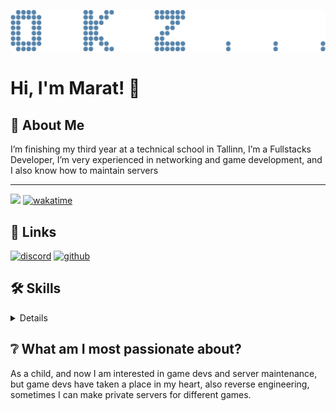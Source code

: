 ![](https://github.com/okz-spec/okz/blob/main/okztitle.png?raw=true)

# Hi, I'm Marat! 👋  
                
## 🚀 About Me  
I’m finishing my third year at a technical school in Tallinn, I’m a Fullstacks Developer, I’m very experienced in networking and game development, and I also know how to maintain servers

---
![](https://komarev.com/ghpvc/?username=okz-spec)
[![wakatime](https://wakatime.com/badge/user/ae191a44-f921-47d4-8583-31afa14fc636.svg)](https://wakatime.com/@ae191a44-f921-47d4-8583-31afa14fc636)

## 🔗 Links  
[![discord](https://img.shields.io/badge/discord-000?style=for-the-badge&logo=discord&logoColor=white)](https://discord.com/users/746655806606540910)
[![github](https://img.shields.io/badge/github-000?style=for-the-badge&logo=github&logoColor=white)](https://github.com/okz-spec)  
    
## 🛠 Skills  
<details>
  [![](https://skillicons.dev/icons?i=lua,py,js,ts,html,css,cs,cpp,nodejs,sqlite,postgres,mysql,vercel,robloxstudio,windows,visualstudio,vscode,github,discord)](https://skillicons.dev)
</details>
    

## ❔ What am I most passionate about?
As a child, and now I am interested in game devs and server maintenance, but game devs have taken a place in my heart, also reverse engineering, sometimes I can make private servers for different games.

